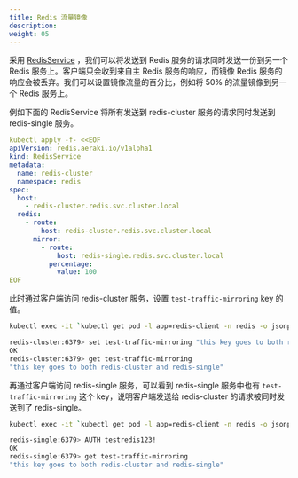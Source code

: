 ```yaml
---
title: Redis 流量镜像
description: 
weight: 05
---
```


采用 [RedisService](https://aeraki.net/zh/docs/v1.x/reference/redis/#RedisService) ，我们可以将发送到 Redis 服务的请求同时发送一份到另一个 Redis 服务上。客户端只会收到来自主 Redis 服务的响应，而镜像 Redis 服务的响应会被丢弃。我们可以设置镜像流量的百分比，例如将 50% 的流量镜像到另一个 Redis 服务上。

例如下面的 RedisService 将所有发送到 redis-cluster 服务的请求同时发送到 redis-single 服务。

```yaml
kubectl apply -f- <<EOF
apiVersion: redis.aeraki.io/v1alpha1
kind: RedisService
metadata:
  name: redis-cluster
  namespace: redis
spec:
  host:
    - redis-cluster.redis.svc.cluster.local
  redis:
    - route:
        host: redis-cluster.redis.svc.cluster.local
      mirror:
        - route:
            host: redis-single.redis.svc.cluster.local
          percentage: 
            value: 100
EOF
```

此时通过客户端访问 redis-cluster 服务，设置 `test-traffic-mirroring` key 的值。

```bash
kubectl exec -it `kubectl get pod -l app=redis-client -n redis -o jsonpath="{.items[0].metadata.name}"` -c redis-client -n redis -- redis-cli -h redis-cluster  

redis-cluster:6379> set test-traffic-mirroring "this key goes to both redis-cluster and redis-single"
OK
redis-cluster:6379> get test-traffic-mirroring
"this key goes to both redis-cluster and redis-single"
```

再通过客户端访问 redis-single 服务，可以看到 redis-single 服务中也有 `test-traffic-mirroring` 这个 key，说明客户端发送给 redis-cluster 的请求被同时发送到了 redis-single。

```bash
kubectl exec -it `kubectl get pod -l app=redis-client -n redis -o jsonpath="{.items[0].metadata.name}"` -c redis-client -n redis -- redis-cli -h redis-single

redis-single:6379> AUTH testredis123!
OK
redis-single:6379> get test-traffic-mirroring
"this key goes to both redis-cluster and redis-single"
```